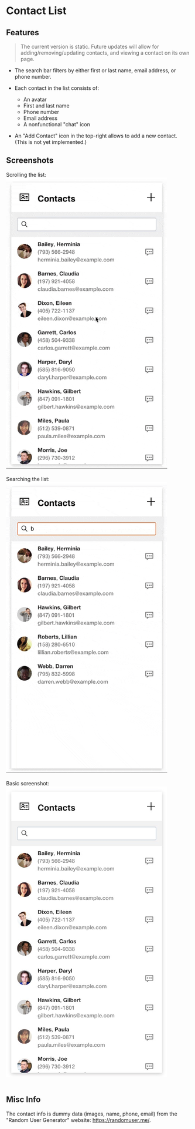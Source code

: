 # Contact List

## Features

> The current version is static. Future updates will allow for adding/removing/updating contacts, and viewing a contact on its own page.

* The search bar filters by either first or last name, email address, or phone number.

* Each contact in the list consists of:
  - An avatar
  - First and last name
  - Phone number
  - Email address
  - A nonfunctional "chat" icon

* An "Add Contact" icon in the top-right allows to add a new contact. (This is not yet implemented.)

## Screenshots

<div>Scrolling the list:</div>
<img src='https://github.com/jessegilbride/contact-list/blob/main/repo_images/contact-list-v1.gif?raw=true' alt='contact list animated screenshot with scrolling.'>

<br />
<br />

<div>Searching the list:</div>
<img src='https://github.com/jessegilbride/contact-list/blob/main/repo_images/contact-list-v1-searching.gif?raw=true' alt='contact list animated screenshot showing searches.'>

<br />
<br />

<div>Basic screenshot:</div>
<img src='https://github.com/jessegilbride/contact-list/blob/main/repo_images/contact-list-v1.jpg?raw=true' alt='contact list screenshot.'>

<br />
<br />

## Misc Info

The contact info is dummy data (images, name, phone, email) from the "Random User Generator" website: https://randomuser.me/.
